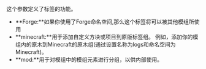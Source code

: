 这个参数定义了标签的功能。

* **Forge:**如果你使用了Forge命名空间,那么这个标签将可以被其他模组所使用
* **minecraft:**用于添加自定义方块或项目到原版标签组。
  例如，添加你的模组内的原木到Minecraft的原木组(通过设置名称为logs和命名空间为Minecraft)。
* **mod:**用于对模组中的模组元素进行分组，以供内部使用。
